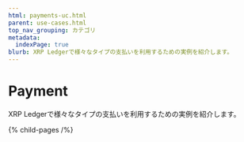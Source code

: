 ```yaml
---
html: payments-uc.html
parent: use-cases.html
top_nav_grouping: カテゴリ
metadata:
  indexPage: true
blurb: XRP Ledgerで様々なタイプの支払いを利用するための実例を紹介します。
---
```

# Payment

XRP Ledgerで様々なタイプの支払いを利用するための実例を紹介します。


{% child-pages /%}

